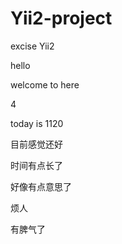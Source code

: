 # Yii2-project
excise Yii2


hello


welcome to here


4


today is 1120


目前感觉还好

时间有点长了

好像有点意思了



烦人

有脾气了

